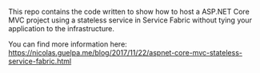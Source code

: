 This repo contains the code written to show how to host a ASP.NET Core MVC project using a stateless service in Service Fabric without tying your application to the infrastructure.

You can find more information here: https://nicolas.guelpa.me/blog/2017/11/22/aspnet-core-mvc-stateless-service-fabric.html
